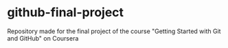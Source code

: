 # github-final-project
Repository made for the final project of the course "Getting Started with Git and GitHub" on Coursera
